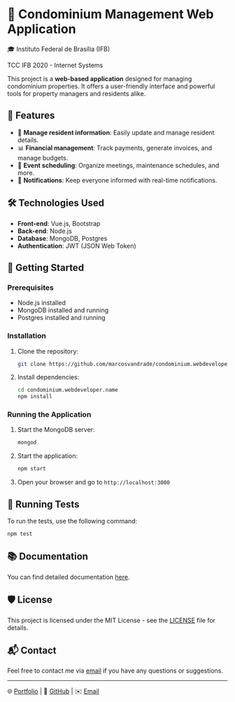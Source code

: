 # 🏢 Condominium Management Web Application

🎓 Instituto Federal de Brasília (IFB)

TCC IFB 2020 - Internet Systems

This project is a **web-based application** designed for managing condominium properties. It offers a user-friendly interface and powerful tools for property managers and residents alike.

## 🌟 Features

- 📝 **Manage resident information**: Easily update and manage resident details.
- 📊 **Financial management**: Track payments, generate invoices, and manage budgets.
- 📅 **Event scheduling**: Organize meetings, maintenance schedules, and more.
- 🔔 **Notifications**: Keep everyone informed with real-time notifications.

## 🛠️ Technologies Used

- **Front-end**: Vue.js, Bootstrap
- **Back-end**: Node.js
- **Database**: MongoDB, Postgres
- **Authentication**: JWT (JSON Web Token)

## 🚀 Getting Started

### Prerequisites

- Node.js installed
- MongoDB installed and running
- Postgres installed and running

### Installation

1. Clone the repository:
   ```bash
   git clone https://github.com/marcosvandrade/condominium.webdeveloper.name.git
   ```
2. Install dependencies:
   ```bash
   cd condominium.webdeveloper.name
   npm install
   ```

### Running the Application

1. Start the MongoDB server:
   ```bash
   mongod
   ```
2. Start the application:
   ```bash
   npm start
   ```
3. Open your browser and go to `http://localhost:3000`

## 🧪 Running Tests

To run the tests, use the following command:
```bash
npm test
```

## 📚 Documentation

You can find detailed documentation [here](docs/README.md).

## 🛡️ License

This project is licensed under the MIT License - see the [LICENSE](LICENSE) file for details.

## 📬 Contact

Feel free to contact me via [email](mailto:contact@dataengineer.net.br) if you have any questions or suggestions.

---

🌐 [Portfolio](https://dataengineer.net.br/) | 🐙 [GitHub](https://github.com/marcosvandrade/) | ✉️ [Email](mailto:contact@dataengineer.net.br)


